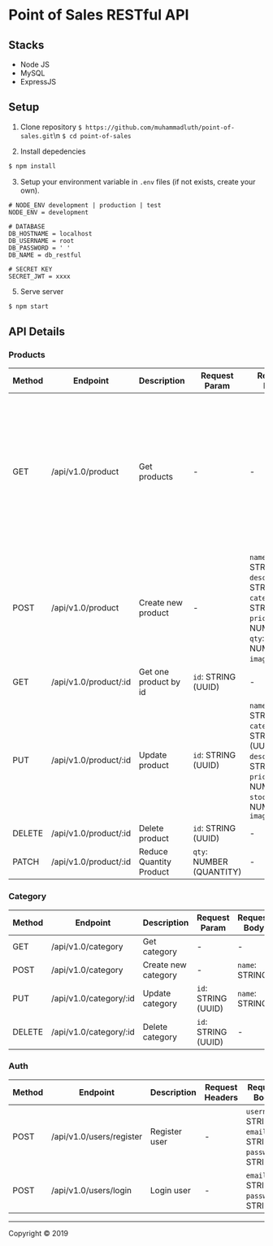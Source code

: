 # Point of Sales RESTful API

## Stacks
- Node JS
- MySQL
- ExpressJS

## Setup
1. Clone repository
`$ https://github.com/muhammadluth/point-of-sales.git`\n
`$ cd point-of-sales`

2. Install depedencies
```bash
$ npm install
```

3. Setup your environment variable in `.env` files (if not exists, create your own).
```env
# NODE_ENV development | production | test
NODE_ENV = development

# DATABASE
DB_HOSTNAME = localhost
DB_USERNAME = root
DB_PASSWORD = ' '
DB_NAME = db_restful

# SECRET KEY
SECRET_JWT = xxxx

```
5. Serve server
```bash
$ npm start
```

## API Details

### Products
| Method | Endpoint | Description | Request Param | Request Body | Request Query |
| --- | --- | --- | --- | --- | --- |
| GET | /api/v1.0/product | Get products | -  | -  | `search`: STRING, `limit`: NUMBER, `page`: NUMBER, `sort`: STRING (column with order splitted by '-'. Ex: `sort=name-asc (order by name ASC)` |
| POST | /api/v1.0/product | Create new product | - | `name`: STRING, `description`: STRING, `category`: STRING, `price`: NUMBER, `qty`: NUMBER, `image: FILE`: | - |
| GET | /api/v1.0/product/:id | Get one product by id | `id`: STRING (UUID) | - | - |
| PUT | /api/v1.0/product/:id | Update product | `id`: STRING (UUID) | `name`: STRING, `category`: STRING (UUID), `description`: STRING, `price`: NUMBER, `stock`: NUMBER, `image: FILE` | - |
| DELETE | /api/v1.0/product/:id | Delete product | `id`: STRING (UUID) | - | - |
| PATCH | /api/v1.0/product/:id | Reduce Quantity Product | `qty`: NUMBER (QUANTITY) | - | - |

### Category
| Method | Endpoint | Description | Request Param | Request Body | Request Query |
| --- | --- | --- | --- | --- | --- |
| GET | /api/v1.0/category | Get category | -  | -  | - |
| POST | /api/v1.0/category | Create new category | - | `name`: STRING | - |
| PUT | /api/v1.0/category/:id | Update category | `id`: STRING (UUID) | `name`: STRING | - |
| DELETE | /api/v1.0/category/:id | Delete category | `id`: STRING (UUID) | - | - |

### Auth
| Method | Endpoint | Description | Request Headers | Request Body |
| --- | --- | --- | --- | --- |
| POST | /api/v1.0/users/register | Register user | -  | `username`: STRING, `email`: STRING, `password`: STRING |
| POST | /api/v1.0/users/login | Login user | - | `email`: STRING, `password`: STRING |

---
Copyright © 2019